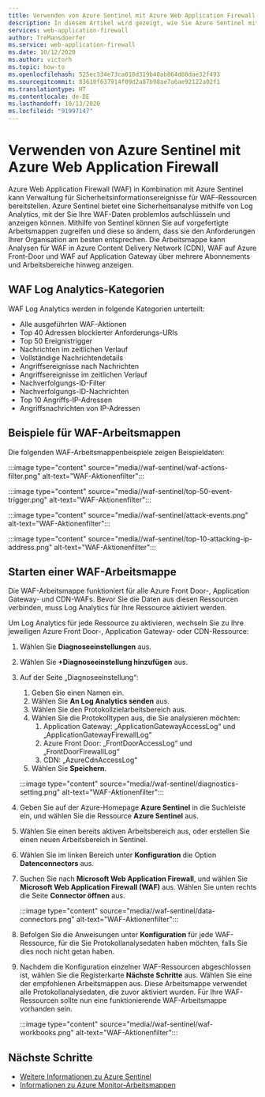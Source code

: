 ```yaml
---
title: Verwenden von Azure Sentinel mit Azure Web Application Firewall
description: In diesem Artikel wird gezeigt, wie Sie Azure Sentinel mit Azure Web Application Firewall (WAF) verwenden.
services: web-application-firewall
author: TreMansdoerfer
ms.service: web-application-firewall
ms.date: 10/12/2020
ms.author: victorh
ms.topic: how-to
ms.openlocfilehash: 525ec334e73ca010d319b40ab864d08dae32f493
ms.sourcegitcommit: 83610f637914f09d2a87b98ae7a6ae92122a02f1
ms.translationtype: HT
ms.contentlocale: de-DE
ms.lasthandoff: 10/13/2020
ms.locfileid: "91997147"
---
```

# <a name="using-azure-sentinel-with-azure-web-application-firewall"></a>Verwenden von Azure Sentinel mit Azure Web Application Firewall

Azure Web Application Firewall (WAF) in Kombination mit Azure Sentinel kann Verwaltung für Sicherheitsinformationsereignisse für WAF-Ressourcen bereitstellen. Azure Sentinel bietet eine Sicherheitsanalyse mithilfe von Log Analytics, mit der Sie Ihre WAF-Daten problemlos aufschlüsseln und anzeigen können. Mithilfe von Sentinel können Sie auf vorgefertigte Arbeitsmappen zugreifen und diese so ändern, dass sie den Anforderungen Ihrer Organisation am besten entsprechen. Die Arbeitsmappe kann Analysen für WAF in Azure Content Delivery Network (CDN), WAF auf Azure Front-Door und WAF auf Application Gateway über mehrere Abonnements und Arbeitsbereiche hinweg anzeigen.

## <a name="waf-log-analytics-categories"></a>WAF Log Analytics-Kategorien

WAF Log Analytics werden in folgende Kategorien unterteilt:  

- Alle ausgeführten WAF-Aktionen 
- Top 40 Adressen blockierter Anforderungs-URIs 
- Top 50 Ereignistrigger  
- Nachrichten im zeitlichen Verlauf 
- Vollständige Nachrichtendetails 
- Angriffsereignisse nach Nachrichten  
- Angriffsereignisse im zeitlichen Verlauf 
- Nachverfolgungs-ID-Filter 
- Nachverfolgungs-ID-Nachrichten 
- Top 10 Angriffs-IP-Adressen 
- Angriffsnachrichten von IP-Adressen 

## <a name="waf-workbook-examples"></a>Beispiele für WAF-Arbeitsmappen

Die folgenden WAF-Arbeitsmappenbeispiele zeigen Beispieldaten:

:::image type="content" source="media//waf-sentinel/waf-actions-filter.png" alt-text="WAF-Aktionenfilter":::

:::image type="content" source="media//waf-sentinel/top-50-event-trigger.png" alt-text="WAF-Aktionenfilter":::

:::image type="content" source="media//waf-sentinel/attack-events.png" alt-text="WAF-Aktionenfilter":::

:::image type="content" source="media//waf-sentinel/top-10-attacking-ip-address.png" alt-text="WAF-Aktionenfilter":::

## <a name="launch-a-waf-workbook"></a>Starten einer WAF-Arbeitsmappe

Die WAF-Arbeitsmappe funktioniert für alle Azure Front Door-, Application Gateway- und CDN-WAFs. Bevor Sie die Daten aus diesen Ressourcen verbinden, muss Log Analytics für Ihre Ressource aktiviert werden. 

Um Log Analytics für jede Ressource zu aktivieren, wechseln Sie zu Ihre jeweiligen Azure Front Door-, Application Gateway- oder CDN-Ressource:

1. Wählen Sie **Diagnoseeinstellungen** aus.
2. Wählen Sie **+Diagnoseeinstellung hinzufügen**  aus. 
3. Auf der Seite „Diagnoseeinstellung“:
   1. Geben Sie einen Namen ein. 
   1. Wählen Sie **An Log Analytics senden** aus. 
   1. Wählen Sie den Protokollzielarbeitsbereich aus. 
   1. Wählen Sie die Protokolltypen aus, die Sie analysieren möchten:
      1. Application Gateway: „ApplicationGatewayAccessLog“ und „ApplicationGatewayFirewallLog“
      1. Azure Front Door: „FrontDoorAccessLog“ und „FrontDoorFirewallLog“
      1. CDN: „AzureCdnAccessLog“
   1. Wählen Sie **Speichern**.

   :::image type="content" source="media//waf-sentinel/diagnostics-setting.png" alt-text="WAF-Aktionenfilter":::

4. Geben Sie auf der Azure-Homepage **Azure Sentinel** in die Suchleiste ein, und wählen Sie die Ressource **Azure Sentinel** aus. 
2. Wählen Sie einen bereits aktiven Arbeitsbereich aus, oder erstellen Sie einen neuen Arbeitsbereich in Sentinel. 
3. Wählen Sie im linken Bereich unter **Konfiguration** die Option **Datenconnectors** aus.
4. Suchen Sie nach **Microsoft Web Application Firewall**, und wählen Sie **Microsoft Web Application Firewall (WAF)** aus. Wählen Sie unten rechts die Seite **Connector öffnen** aus.

   :::image type="content" source="media//waf-sentinel/data-connectors.png" alt-text="WAF-Aktionenfilter":::

8. Befolgen Sie die Anweisungen unter **Konfiguration** für jede WAF-Ressource, für die Sie Protokollanalysedaten haben möchten, falls Sie dies noch nicht getan haben.
6. Nachdem die Konfiguration einzelner WAF-Ressourcen abgeschlossen ist, wählen Sie die Registerkarte **Nächste Schritte** aus. Wählen Sie eine der empfohlenen Arbeitsmappen aus. Diese Arbeitsmappe verwendet alle Protokollanalysedaten, die zuvor aktiviert wurden. Für Ihre WAF-Ressourcen sollte nun eine funktionierende WAF-Arbeitsmappe vorhanden sein.

   :::image type="content" source="media//waf-sentinel/waf-workbooks.png" alt-text="WAF-Aktionenfilter":::


## <a name="next-steps"></a>Nächste Schritte

- [Weitere Informationen zu Azure Sentinel](../sentinel/overview.md)
- [Informationen zu Azure Monitor-Arbeitsmappen](../azure-monitor/platform/workbooks-overview.md)
